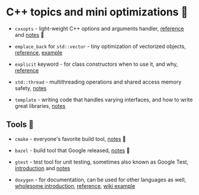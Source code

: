 # C++ topics and mini optimizations :rocket:

* `cxxopts` - light-weight C++ options and arguments handler, [reference](https://github.com/jarro2783/cxxopts) and [notes](topics/cxxopts.md) :hammer:

* `emplace_back` for `std::vector` - tiny optimization of vectorized objects, [reference](https://en.cppreference.com/w/cpp/container/vector/emplace_back), [example](https://stackoverflow.com/questions/48630349/how-do-i-create-multiple-c-threads-without-blocking-the-main-thread-using-join)

* `explicit` keyword - for class constructors when to use it, and why, [reference](https://stackoverflow.com/questions/121162/what-does-the-explicit-keyword-mean)

* `std::thread` - multithreading operations and shared access memory safety, [notes](topics/threads.md)

* `template` - writing code that handles varying interfaces, and how to write great libraries, [notes](topics/template.md)

## Tools :wrench:

* `cmake` - everyone's favorite build tool, [notes](topics/cmake.md) :hammer:

* `bazel` - build tool that Google released, [notes](topics/bazel.md) :hammer:

* `gtest` - test tool for unit testing, sometimes also known as Google Test, [introduction](https://www.youtube.com/watch?v=16FI1-d2P4E) and [notes](topics/gtest.md)

* `doxygen` - for documentation, can be used for other languages as well, [wholesome introduction](https://www.youtube.com/watch?v=TtRn3HsOm1s), [reference](http://www.doxygen.nl/index.html), [wiki example](https://en.wikipedia.org/wiki/Doxygen)
